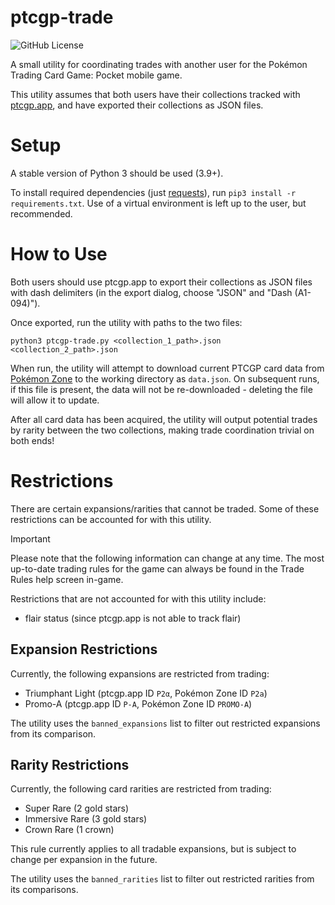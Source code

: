 # ptcgp-trade

![GitHub License](https://img.shields.io/github/license/jojojo8359/ptcgp-trade)

A small utility for coordinating trades with another user for the Pokémon Trading Card Game: Pocket mobile game.

This utility assumes that both users have their collections tracked with [ptcgp.app](https://ptcgp.app/), and have exported their collections as JSON files.

# Setup

A stable version of Python 3 should be used (3.9+).

To install required dependencies (just [requests](https://docs.python-requests.org/en/latest/index.html)), run `pip3 install -r requirements.txt`. Use of a virtual environment is left up to the user, but recommended.

# How to Use

Both users should use ptcgp.app to export their collections as JSON files with dash delimiters (in the export dialog, choose "JSON" and "Dash (A1-094)").

Once exported, run the utility with paths to the two files:

`python3 ptcgp-trade.py <collection_1_path>.json <collection_2_path>.json`

When run, the utility will attempt to download current PTCGP card data from [Pokémon Zone](https://www.pokemon-zone.com/cards/) to the working directory as `data.json`. On subsequent runs, if this file is present, the data will not be re-downloaded - deleting the file will allow it to update.

After all card data has been acquired, the utility will output potential trades by rarity between the two collections, making trade coordination trivial on both ends!

# Restrictions

There are certain expansions/rarities that cannot be traded. Some of these restrictions can be accounted for with this utility.

> [!IMPORTANT]
> Please note that the following information can change at any time. The most up-to-date trading rules for the game can always be found in the Trade Rules help screen in-game.

Restrictions that are not accounted for with this utility include:
- flair status (since ptcgp.app is not able to track flair)


## Expansion Restrictions

Currently, the following expansions are restricted from trading:
- Triumphant Light (ptcgp.app ID `P2α`, Pokémon Zone ID `P2a`)
- Promo-A (ptcgp.app ID `P-A`, Pokémon Zone ID `PROMO-A`)

The utility uses the `banned_expansions` list to filter out restricted expansions from its comparison.

## Rarity Restrictions

Currently, the following card rarities are restricted from trading:
- Super Rare (2 gold stars)
- Immersive Rare (3 gold stars)
- Crown Rare (1 crown)

This rule currently applies to all tradable expansions, but is subject to change per expansion in the future.

The utility uses the `banned_rarities` list to filter out restricted rarities from its comparisons.
